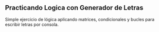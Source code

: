 ## Practicando Logica con Generador de Letras

Simple ejercicio de lógica aplicando matrices, condicionales y bucles para escribir letras por consola.
